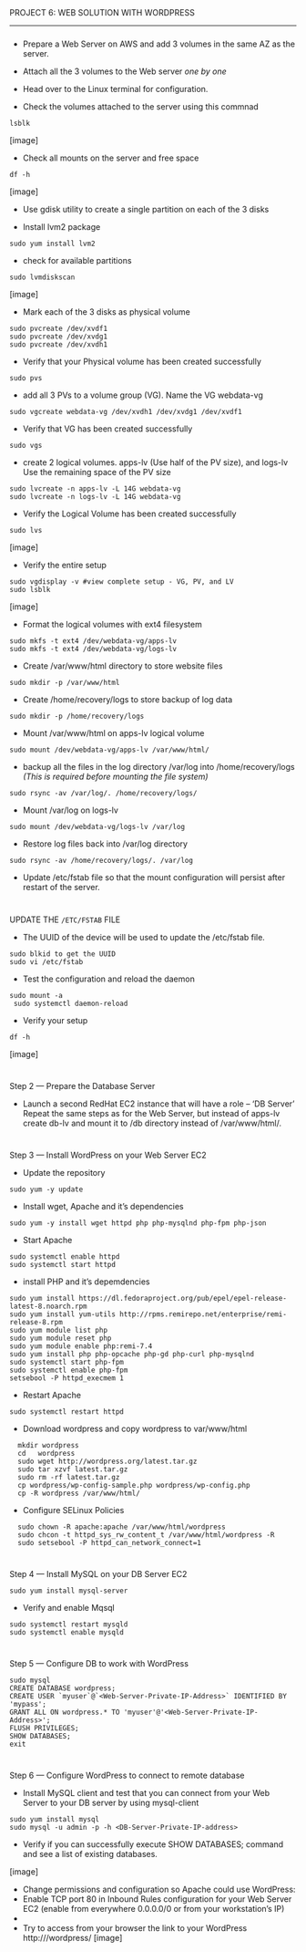 ##
 PROJECT 6: WEB SOLUTION WITH WORDPRESS
___

###
- Prepare a Web Server on AWS and add 3 volumes in the same AZ as the server.

- Attach all the 3 volumes to the Web server *one by one*

- Head over to the Linux terminal for configuration.

- Check the volumes attached to the server using this commnad
```
lsblk
```
[image]
- Check all mounts on the server and free space
```
df -h
```
[image]

- Use gdisk utility to create a single partition on each of the 3 disks

- Install lvm2 package
```
sudo yum install lvm2
```
- check for available partitions
```
sudo lvmdiskscan
```
[image]

- Mark each of the 3 disks as physical volume
```
sudo pvcreate /dev/xvdf1
sudo pvcreate /dev/xvdg1
sudo pvcreate /dev/xvdh1
```
- Verify that your Physical volume has been created successfully
```
sudo pvs
```
- add all 3 PVs to a volume group (VG). Name the VG webdata-vg
```
sudo vgcreate webdata-vg /dev/xvdh1 /dev/xvdg1 /dev/xvdf1
```
- Verify that VG has been created successfully
```
sudo vgs
```
- create 2 logical volumes. apps-lv (Use half of the PV size), and logs-lv Use the remaining space of the PV size
```
sudo lvcreate -n apps-lv -L 14G webdata-vg
sudo lvcreate -n logs-lv -L 14G webdata-vg
```
- Verify the Logical Volume has been created successfully
```
sudo lvs
```
[image]

- Verify the entire setup
```
sudo vgdisplay -v #view complete setup - VG, PV, and LV
sudo lsblk 
```
[image]

- Format the logical volumes with ext4 filesystem
```
sudo mkfs -t ext4 /dev/webdata-vg/apps-lv
sudo mkfs -t ext4 /dev/webdata-vg/logs-lv
```
- Create /var/www/html directory to store website files
```
sudo mkdir -p /var/www/html
```
- Create /home/recovery/logs to store backup of log data
```
sudo mkdir -p /home/recovery/logs
```
- Mount /var/www/html on apps-lv logical volume
```
sudo mount /dev/webdata-vg/apps-lv /var/www/html/
```
-  backup all the files in the log directory /var/log into /home/recovery/logs *(This is required before mounting the file system)*
```
sudo rsync -av /var/log/. /home/recovery/logs/
```
- Mount /var/log on logs-lv
```
sudo mount /dev/webdata-vg/logs-lv /var/log
```
- Restore log files back into /var/log directory
```
sudo rsync -av /home/recovery/logs/. /var/log
```
- Update /etc/fstab file so that the mount configuration will persist after restart of the server.
#
UPDATE THE `/ETC/FSTAB` FILE

- The UUID of the device will be used to update the /etc/fstab file.
``` 
sudo blkid to get the UUID
sudo vi /etc/fstab
```
- Test the configuration and reload the daemon
```
sudo mount -a
 sudo systemctl daemon-reload
 ```
 - Verify your setup
 ```
 df -h
 ```
 [image]

 #
 Step 2 — Prepare the Database Server
 
 - Launch a second RedHat EC2 instance that will have a role – ‘DB Server’
Repeat the same steps as for the Web Server, but instead of apps-lv create db-lv and mount it to /db directory instead of /var/www/html/.

#
Step 3 — Install WordPress on your Web Server EC2

- Update the repository
```
sudo yum -y update 
```
- Install wget, Apache and it’s dependencies
```
sudo yum -y install wget httpd php php-mysqlnd php-fpm php-json
```

- Start Apache

```
sudo systemctl enable httpd
sudo systemctl start httpd
```
- install PHP and it’s depemdencies
```
sudo yum install https://dl.fedoraproject.org/pub/epel/epel-release-latest-8.noarch.rpm
sudo yum install yum-utils http://rpms.remirepo.net/enterprise/remi-release-8.rpm
sudo yum module list php
sudo yum module reset php
sudo yum module enable php:remi-7.4
sudo yum install php php-opcache php-gd php-curl php-mysqlnd
sudo systemctl start php-fpm
sudo systemctl enable php-fpm
setsebool -P httpd_execmem 1
```
- Restart Apache

```
sudo systemctl restart httpd
```

- Download wordpress and copy wordpress to var/www/html
```
  mkdir wordpress
  cd   wordpress
  sudo wget http://wordpress.org/latest.tar.gz
  sudo tar xzvf latest.tar.gz
  sudo rm -rf latest.tar.gz
  cp wordpress/wp-config-sample.php wordpress/wp-config.php
  cp -R wordpress /var/www/html/
```
- Configure SELinux Policies
```
  sudo chown -R apache:apache /var/www/html/wordpress
  sudo chcon -t httpd_sys_rw_content_t /var/www/html/wordpress -R
  sudo setsebool -P httpd_can_network_connect=1
```

#
Step 4 — Install MySQL on your DB Server EC2

```
sudo yum install mysql-server
```

- Verify and enable Mqsql
```
sudo systemctl restart mysqld
sudo systemctl enable mysqld
```
#
Step 5 — Configure DB to work with WordPress

```
sudo mysql
CREATE DATABASE wordpress;
CREATE USER `myuser`@`<Web-Server-Private-IP-Address>` IDENTIFIED BY 'mypass';
GRANT ALL ON wordpress.* TO 'myuser'@'<Web-Server-Private-IP-Address>';
FLUSH PRIVILEGES;
SHOW DATABASES;
exit
```
#
Step 6 — Configure WordPress to connect to remote database

- Install MySQL client and test that you can connect from your Web Server to your DB server by using mysql-client

```
sudo yum install mysql
sudo mysql -u admin -p -h <DB-Server-Private-IP-address>
```
- Verify if you can successfully execute SHOW DATABASES; command and see a list of existing databases.

[image]

- Change permissions and configuration so Apache could use WordPress:
- Enable TCP port 80 in Inbound Rules configuration for your Web Server EC2 (enable from everywhere 0.0.0.0/0 or from your workstation’s IP)
- 
- Try to access from your browser the link to your WordPress http://<Web-Server-Public-IP-Address>/wordpress/
[image]



